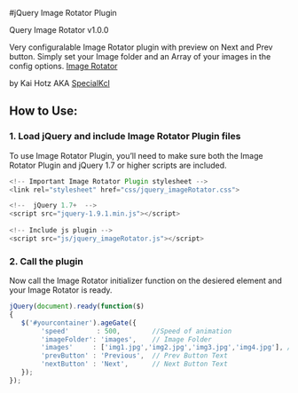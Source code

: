 #jQuery Image Rotator Plugin

 Query Image Rotator v1.0.0

Very configuralable Image Rotator plugin with preview on Next and Prev button.
Simply set your Image folder and an Array of your images in the config options. 
[Image Rotator](https://github.com/SpecialKcl/jQuery-Image-Rotator-Plugin)

by Kai Hotz AKA [SpecialKcl](https://github.com/SpecialKcl) 

## How to Use:

### 1. Load jQuery and include Image Rotator Plugin files

To use Image Rotator Plugin, you’ll need to make sure both the Image Rotator Plugin and jQuery 1.7 or higher scripts are included.

```javascript
<!-- Important Image Rotator Plugin stylesheet -->
<link rel="stylesheet" href="css/jquery_imageRotator.css">

<!--  jQuery 1.7+  -->
<script src="jquery-1.9.1.min.js"></script>
 
<!-- Include js plugin -->
<script src="js/jquery_imageRotator.js"></script>
```


### 2. Call the plugin

Now call the Image Rotator initializer function on the desiered element and your Image Rotator is ready.

```javascript
jQuery(document).ready(function($)
{
   $('#yourcontainer').ageGate({
    	'speed'       : 500, 		//Speed of animation
        'imageFolder': 'images', 	// Image Folder
        'images'     : ['img1.jpg','img2.jpg','img3.jpg','img4.jpg'], // Array with the names of your Images
        'prevButton' : 'Previous', 	// Prev Button Text
        'nextButton' : 'Next',		// Next Button Text
   });
});
```